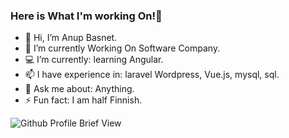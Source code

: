 ### Here is What I'm working On!👋

- 👋 Hi, I’m Anup Basnet.
- 👀 I’m currently Working On Software Company.
- 💻 I’m currently: learning Angular.
- 📫 I have experience in: laravel Wordpress, Vue.js, mysql, sql.
- 💬 Ask me about: Anything.
- ⚡ Fun fact: I am half Finnish.

![Github Profile Brief View](https://github-readme-stats.vercel.app/api?username=ayushrestha05&show_icons=true&theme=radical&border_radius=10)
